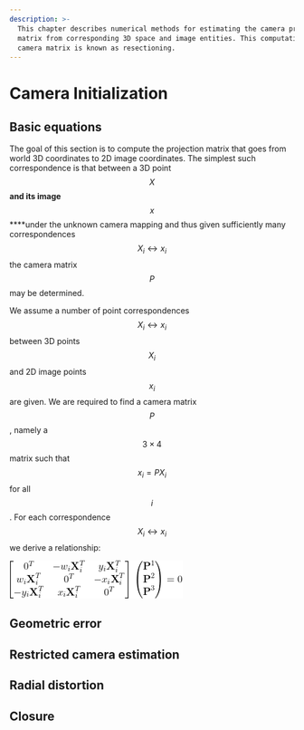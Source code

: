 ```yaml
---
description: >-
  This chapter describes numerical methods for estimating the camera projection
  matrix from corresponding 3D space and image entities. This computation of the
  camera matrix is known as resectioning.
---
```


# Camera Initialization

## Basic equations

The goal of this section is to compute the projection matrix that goes from world 3D coordinates to 2D image coordinates. The simplest such correspondence is that between a 3D point $$X$$ **and its image** $$x$$ ****under the unknown camera mapping and thus given sufficiently many correspondences $$X_i \leftrightarrow x_i$$ the camera matrix $$P$$ may be determined.

We assume a number of point correspondences $$X_i \leftrightarrow x_i$$ between 3D points $$X_i$$ and 2D image points $$x_i$$ are given. We are required to find a camera matrix $$P$$, namely a $$3 \times 4$$ matrix such that $$x_i = PX_i$$ for all $$i$$. For each correspondence $$X_i \leftrightarrow x_i$$ we derive a relationship:

![](.gitbook/assets/png.png)

## Geometric error

## Restricted camera estimation

## Radial distortion

## Closure


